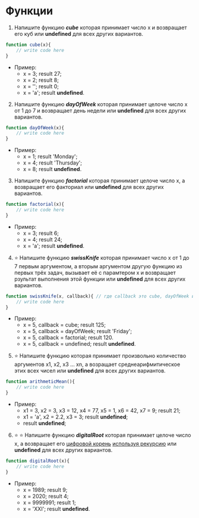 # Функции
1. Напишите функцию _**cube**_ которая принимает число x и возвращает его куб или **undefined** для всех других вариантов.
```javascript
function cube(x){ 
	// write code here
}
```
* Пример: 
    * x = 3; result 27;
    * x = 2; result 8;
    * x = ''; result 0;
    * x = 'a'; result **undefined**.
2. Напишите функцию _**dayOfWeek**_ которая принимает целоче число x от 1 до 7 и возвращает день недели или **undefined** для всех других вариантов.
```javascript
function dayOfWeek(x){ 
	// write code here
}
```
* Пример: 
    * x = 1; result 'Monday';
    * x = 4; result 'Thursday';
	* x = 8; result **undefined**.
3. Напишите функцию _**factorial**_ которая принимает целоче число x, а возвращает его факториал или **undefined** для всех других вариантов.
```javascript
function factorial(x){ 
	// write code here
}
```
* Пример: 
    * x = 3; result 6;
    * x = 4; result 24;
    * x = 'a'; result **undefined**.
4. :star: Напишите функцию _**swissKnife**_ которая принимает число x от 1 до 7 первым аргументом, а вторым аргументом другую функцию из первых трёх задач, вызывает её с парамтером x и возвращает рзультат выполнения этой функции или **undefined** для всех других вариантов.
```javascript
function swissKnife(x, callback){ // где callback это cube, dayOfWeek или factorial
	// write code here
}
```
* Пример:
    * x = 5, callback = cube; result 125;
    * x = 5, callback = dayOfWeek; result 'Friday';
    * x = 5, callback = factorial; result 120.
    * x = 5, callback = undefined; result **undefined**.
5. :star: Напишите функцию которая принимает произвольно количество аргументов x1, x2, x3 ... xn, а возращает среднеарифмитическое этих всех чисел или **undefined** для всех других вариантов.
```javascript
function arithmeticMean(){
	// write code here
}
```
* Пример: 
    * x1 = 3, x2 = 3, x3 = 12, x4 = 77, x5 = 1, x6 = 42, x7 = 9; result 21;
    * x1 = 'a', x2 = 2.2, x3 = 3; result **undefined**;
    * result **undefined**;
6. :star: :star: Напишите функцию _**digitalRoot**_ которая принимает целоче число x, а возвращает его [цифровой корень](https://www.e-olymp.com/ru/problems/3937) [используя рекурсию](https://learn.javascript.ru/recursion) или **undefined** для всех других вариантов.
```javascript
function digitalRoot(x){ 
	// write code here
}
```
* Пример: 
    * x = 1989; result 9;
    * x = 2020; result 4;
    * x = 9999991; result 1;
    * x = 'XXI'; result **undefined**.
